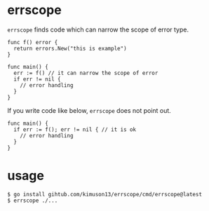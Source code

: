 # errscope
`errscope` finds code which can narrow the scope of error type.  
```
func f() error {
  return errors.New("this is example")
}

func main() {
  err := f() // it can narrow the scope of error
  if err != nil {
    // error handling
  }
}
```
If you write code like below, `errscope` does not point out.
```
func main() {
  if err := f(); err != nil { // it is ok
    // error handling
  }
}
```

# usage
```
$ go install gihtub.com/kimuson13/errscope/cmd/errscope@latest
$ errscope ./...
```
